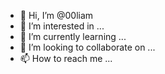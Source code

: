 - 👋 Hi, I’m @00liam
- 👀 I’m interested in ...
- 🌱 I’m currently learning ...
- 💞️ I’m looking to collaborate on ...
- 📫 How to reach me ...

<!---
00liam/00liam is a ✨ special ✨ repository because its `README.md` (this file) appears on your GitHub profile.
You can click the Preview link to take a look at your changes.
--->
